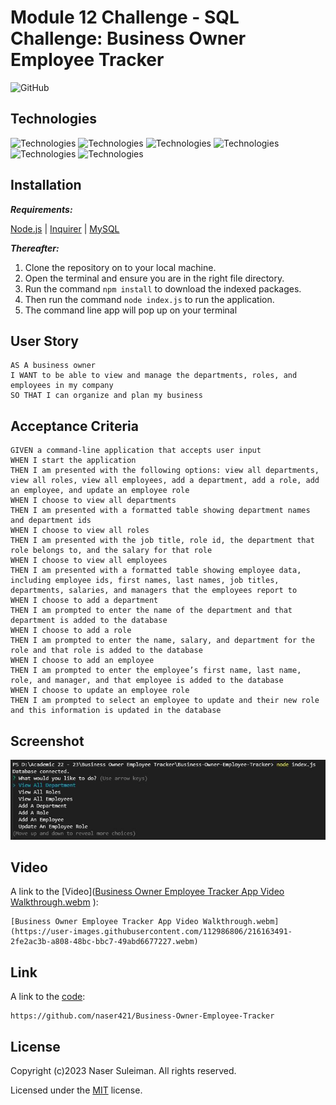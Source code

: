 # Module 12 Challenge - SQL Challenge: Business Owner Employee Tracker

![GitHub](https://img.shields.io/github/license/naser421/Business-Owner-Employee-Tracker)

## Technologies
![Technologies](https://img.shields.io/badge/-Git-F05032?logo=Git&logoColor=white)
![Technologies](https://img.shields.io/badge/-JavaScript-007396?logo=JavaScript&logoColor=white)
![Technologies](https://img.shields.io/badge/-Node.js-339933?logo=Node.js&logoColor=white)
![Technologies](https://img.shields.io/badge/-npm-CB3837?logo=npm&logoColor=white)
![Technologies](https://img.shields.io/badge/-MySQL-4479A1?logo=MySQL&logoColor=white)
![Technologies](https://img.shields.io/badge/-Inquirer-000000?logo=&logoColor=white)


## Installation
***Requirements:***

[Node.js](https://nodejs.org/en/) | [Inquirer](https://www.npmjs.com/package/inquirer) | [MySQL](https://www.npmjs.com/package/mysql2)

***Thereafter:***
1. Clone the repository on to your local machine.
2. Open the terminal and ensure you are in the right file directory.
3. Run the command ```npm install``` to download the indexed packages.
4. Then run the command ```node index.js``` to run the application.
5. The command line app will pop up on your terminal

## User Story
```
AS A business owner
I WANT to be able to view and manage the departments, roles, and employees in my company
SO THAT I can organize and plan my business
```

## Acceptance Criteria 
```
GIVEN a command-line application that accepts user input
WHEN I start the application
THEN I am presented with the following options: view all departments, view all roles, view all employees, add a department, add a role, add an employee, and update an employee role
WHEN I choose to view all departments
THEN I am presented with a formatted table showing department names and department ids
WHEN I choose to view all roles
THEN I am presented with the job title, role id, the department that role belongs to, and the salary for that role
WHEN I choose to view all employees
THEN I am presented with a formatted table showing employee data, including employee ids, first names, last names, job titles, departments, salaries, and managers that the employees report to
WHEN I choose to add a department
THEN I am prompted to enter the name of the department and that department is added to the database
WHEN I choose to add a role
THEN I am prompted to enter the name, salary, and department for the role and that role is added to the database
WHEN I choose to add an employee
THEN I am prompted to enter the employee’s first name, last name, role, and manager, and that employee is added to the database
WHEN I choose to update an employee role
THEN I am prompted to select an employee to update and their new role and this information is updated in the database
```

## Screenshot
![Command Line](./assets/images/App_Invoke.JPG) 

## Video
A link to the [Video]([Business Owner Employee Tracker App Video Walkthrough.webm](https://user-images.githubusercontent.com/112986806/216163491-2fe2ac3b-a808-48bc-bbc7-49abd6677227.webm)
):
```
[Business Owner Employee Tracker App Video Walkthrough.webm](https://user-images.githubusercontent.com/112986806/216163491-2fe2ac3b-a808-48bc-bbc7-49abd6677227.webm)

```

## Link
A link to the [code](https://github.com/naser421/Business-Owner-Employee-Tracker): 
```
https://github.com/naser421/Business-Owner-Employee-Tracker
```

## License
  Copyright (c)2023 Naser Suleiman. All rights reserved.
  
  Licensed under the [MIT](LICENSE) license.
